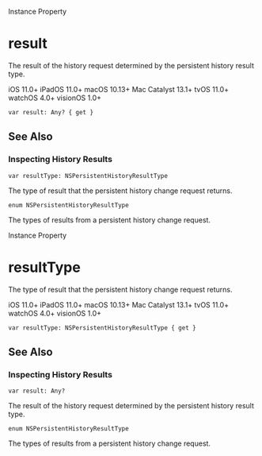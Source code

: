 Instance Property

# result

The result of the history request determined by the persistent history result
type.

iOS 11.0+  iPadOS 11.0+  macOS 10.13+  Mac Catalyst 13.1+  tvOS 11.0+  watchOS
4.0+  visionOS 1.0+

    
    
    var result: Any? { get }

## See Also

### Inspecting History Results

`var resultType: NSPersistentHistoryResultType`

The type of result that the persistent history change request returns.

`enum NSPersistentHistoryResultType`

The types of results from a persistent history change request.

Instance Property

# resultType

The type of result that the persistent history change request returns.

iOS 11.0+  iPadOS 11.0+  macOS 10.13+  Mac Catalyst 13.1+  tvOS 11.0+  watchOS
4.0+  visionOS 1.0+

    
    
    var resultType: NSPersistentHistoryResultType { get }

## See Also

### Inspecting History Results

`var result: Any?`

The result of the history request determined by the persistent history result
type.

`enum NSPersistentHistoryResultType`

The types of results from a persistent history change request.


